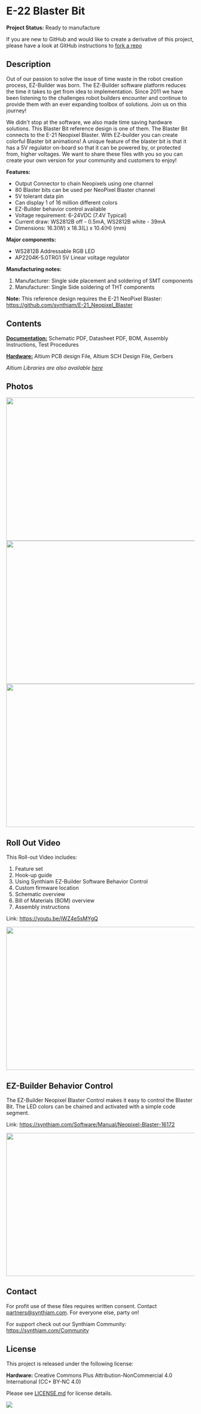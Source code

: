 # E-22 Blaster Bit

**Project Status:** Ready to manufacture

If you are new to GitHub and would like to create a derivative of this project, please have a look at GitHub instructions to [fork a repo](https://help.github.com/en/articles/fork-a-repo)

## Description

Out of our passion to solve the issue of time waste in the robot creation process, EZ-Builder was born. The EZ-Builder software platform reduces the time it takes to get from idea to implementation. Since 2011 we have been listening to the challenges robot builders encounter and continue to provide them with an ever expanding toolbox of solutions. Join us on this journey!

We didn't stop at the software, we also made time saving hardware solutions. This Blaster Bit reference design is one of them. The Blaster Bit connects to the E-21 Neopixel Blaster. With EZ-builder you can create colorful Blaster bit animations! A unique feature of the blaster bit is that it has a 5V regulator on-board so that it can be powered by, or protected from, higher voltages.  We want to share these files with you so you can create your own version for your community and customers to enjoy!

**Features:** 
- Output Connector to chain Neopixels using one channel
- 80 Blaster bits can be used per NeoPixel Blaster channel
- 5V tolerant data pin
- Can display 1 of 16 million different colors
- EZ-Builder behavior control available
- Voltage requirement: 6-24VDC (7.4V Typical)
- Current draw: WS2812B off - 0.5mA, WS2812B white - 39mA
- Dimensions: 16.3(W) x 18.3(L) x 10.4(H) (mm)

**Major components:** 
- WS2812B Addressable RGB LED
- AP2204K-5.0TRG1 5V Linear voltage regulator

**Manufacturing notes:** 
1. Manufacturer: Single side placement and soldering of SMT components
2. Manufacturer: Single Side soldering of THT components

**Note:** This reference design requires the E-21 NeoPixel Blaster: https://github.com/synthiam/E-21_Neopixel_Blaster

## Contents

[**Documentation:**](https://github.com/synthiam/E-22_Blaster_Bit/tree/master/E-22%20Documentation) Schematic PDF, Datasheet PDF, BOM, Assembly Instructions, Test Procedures

[**Hardware:**](https://github.com/synthiam/E-22_Blaster_Bit/tree/master/E-22%20Hardware) Altium PCB design File, Altium SCH Design File, Gerbers

*Altium Libraries are also available <a href="https://github.com/synthiam/Synthiam_Altium_Librairies">here</a>*

## Photos

<p align="left">
<img src="https://live.staticflickr.com/65535/32801181207_6bb3ebc09d_k.jpg" width="683" height="383">
<img src="https://live.staticflickr.com/65535/33867577348_b748230ed4_k.jpg" width="683" height="383">
<img src="https://live.staticflickr.com/65535/33867577528_87d887444d_k.jpg" width="683" height="383"></p>

## Roll Out Video

This Roll-out Video includes:

1. Feature set 
2. Hook-up guide 
3. Using Synthiam EZ-Builder Software Behavior Control
4. Custom firmware location
5. Schematic overview
6. Bill of Materials (BOM) overview
7. Assembly instructions 

Link: https://youtu.be/iWZ4e5sMYgQ

<a href="https://youtu.be/iWZ4e5sMYgQ"><img src="https://media.giphy.com/media/iJVrOCN7n2OYXmgoqS/giphy.gif" width="683" height="383"></a>

## EZ-Builder Behavior Control

The EZ-Builder Neopixel Blaster Control makes it easy to control the Blaster Bit. The LED colors can be chained and activated with a simple code segment. 

Link: https://synthiam.com/Software/Manual/Neopixel-Blaster-16172

<a href="https://synthiam.com/Software/Manual/Neopixel-Blaster-16172"><img src="https://media.giphy.com/media/lOanb8dWhZGgvfvEgq/giphy.gif" width="683" height="383"></a>

## Contact

For profit use of these files requires written consent. Contact partners@synthiam.com. For everyone else, party on!

For support check out our Synthiam Community: https://synthiam.com/Community

## License

This project is released under the following license:

**Hardware:** Creative Commons Plus Attribution-NonCommercial 4.0 International (CC+ BY-NC 4.0)

Please see [LICENSE.md](https://github.com/synthiam/E-22_Blaster_Bit/blob/master/LICENSE.md) for license details.

<a href="https://synthiam.com"><img src="https://live.staticflickr.com/65535/47791527651_358dffb302_m.jpg"></a>
